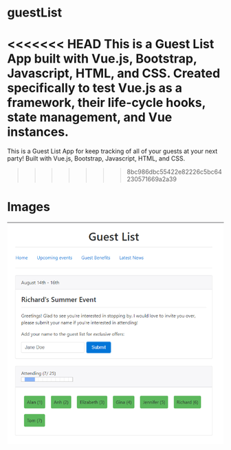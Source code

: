 # guestList
<<<<<<< HEAD
This is a Guest List App built with Vue.js, Bootstrap, Javascript, HTML, and CSS.  Created specifically to test Vue.js as a framework, their life-cycle hooks, state management, and Vue instances.
=======
This is a Guest List App for keep tracking of all of your guests at your next party!  Built with Vue.js, Bootstrap, Javascript, HTML, and CSS.  
>>>>>>> 8bc986dbc55422e82226c5bc64230571669a2a39

# Images
![alt text](website-preview/picture.png)
